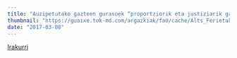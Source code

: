 ```yaml
---
title: "Auzipetutako gazteen gurasoek “proportziorik eta justiziarik gabeko egoera bideratzea” eskatu dute"
thumbnail: "https://guaixe.tok-md.com/argazkiak/faU/cache/Alts_Ferietako_liskarra_Altsasuko_Gurasoak_content.jpg"
date: "2017-03-08"
---
```

[Irakurri](https://guaixe.eus/altsasu/1488978873360-auzipetutako-gazteen-gurasoek-proportziorik-eta-justiziarik-gabeko-egoera-bideratzea-eskatu-dute)
